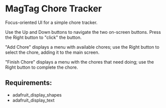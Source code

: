 # MagTag Chore Tracker

Focus-oriented UI for a simple chore tracker.

Use the Up and Down buttons to navigate the two on-screen buttons. Press the Right button to "click" the button.

"Add Chore" displays a menu with available chores; use the Right button to select the chore, adding it to the main screen.

"Finish Chore" displays a menu with the chores that need doing; use the Right button to complete the chore.

## Requirements:

* adafruit_display_shapes
* adafruit_display_text
